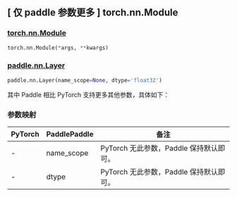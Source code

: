 ## [ 仅 paddle 参数更多 ] torch.nn.Module

### [torch.nn.Module](https://pytorch.org/docs/stable/generated/torch.nn.Module.html?highlight=torch+nn+module#torch.nn.Module)

```python
torch.nn.Module(*args, **kwargs)
```

### [paddle.nn.Layer](https://www.paddlepaddle.org.cn/documentation/docs/zh/develop/api/paddle/nn/Layer_cn.html)

```python
paddle.nn.Layer(name_scope=None, dtype='float32')
```

其中 Paddle 相比 PyTorch 支持更多其他参数，具体如下：

### 参数映射

| PyTorch | PaddlePaddle |                  备注                  |
|  -----  |  ----------  |  ------------------------------------ |
|    -    |  name_scope  | PyTorch 无此参数，Paddle 保持默认即可。 |
|    -    |    dtype     | PyTorch 无此参数，Paddle 保持默认即可。 |
